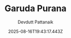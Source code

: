 ---
title: "Garuda Purana"
date: "2025-08-16T19:43:17.443Z"
author: "Devdutt Pattanaik"
read_year: "NO"
recommendation: '3'
url: /bookshelf/garuda-purana
---